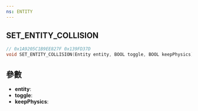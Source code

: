 ```yaml
---
ns: ENTITY
---
```

## SET_ENTITY_COLLISION

```c
// 0x1A9205C1B9EE827F 0x139FD37D
void SET_ENTITY_COLLISION(Entity entity, BOOL toggle, BOOL keepPhysics);
```


## 參數
* **entity**: 
* **toggle**: 
* **keepPhysics**: 

